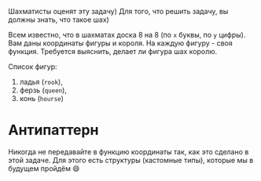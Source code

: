Шахматисты оценят эту задачу) Для того, что решить задачу, вы должны знать, что такое шах)

Всем известно, что в шахматах доска 8 на 8 (по `x` буквы, по `y` цифры). Вам даны координаты фигуры и короля. На каждую фигуру - своя функция. Требуется выяснить, делает ли фигура шах королю. 

Список фигур:

1. ладья (`rook`),
2. ферзь (`queen`),
3. конь (`hourse`)


# Антипаттерн

Никогда не передавайте в функцию координаты так, как это сделано в этой задаче. Для этого есть структуры (кастомные типы), которые мы в будущем пройдём :smile:
